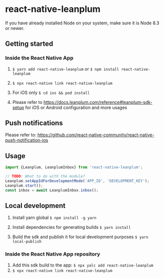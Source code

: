 # react-native-leanplum

If you have already installed Node on your system, make sure it is Node 8.3 or newer.

## Getting started

### Inside the React Native App
1. `$ yarn add react-native-leanplum` or `$ npm install react-native-leanplum`

2. `$ npx react-native link react-native-leanplum`

3. For iOS only `$ cd ios && pod install`

4. Please refer to https://docs.leanplum.com/reference#leanplum-sdk-setup for iOS or Android configuration and more usages

## Push notifications

Please refer to: https://github.com/react-native-community/react-native-push-notification-ios

## Usage
```javascript
import {Leanplum, LeanplumInbox} from 'react-native-leanplum';

// TODO: What to do with the module?
Leanplum.setAppIdForDevelopmentMode('APP_ID', 'DEVELOPMENT_KEY');
Leanplum.start();
const inbox = await LeanplumInbox.inbox();
```

## Local development
1. Install yarn global `$ npm install -g yarn`

2. Install dependencies for generating builds `$ yarn install`

3. Build the sdk and publish it for local development purposes `$ yarn local-publish`

### Inside the React Native App repository

1. Add this sdk build to the app: `$ npx yalc add react-native-leanplum`
2. `$ npx react-native link react-native-leanplum`